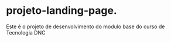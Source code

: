# projeto-landing-page.
Este é o projeto de desenvolvimento do modulo base do curso de Tecnologia DNC
